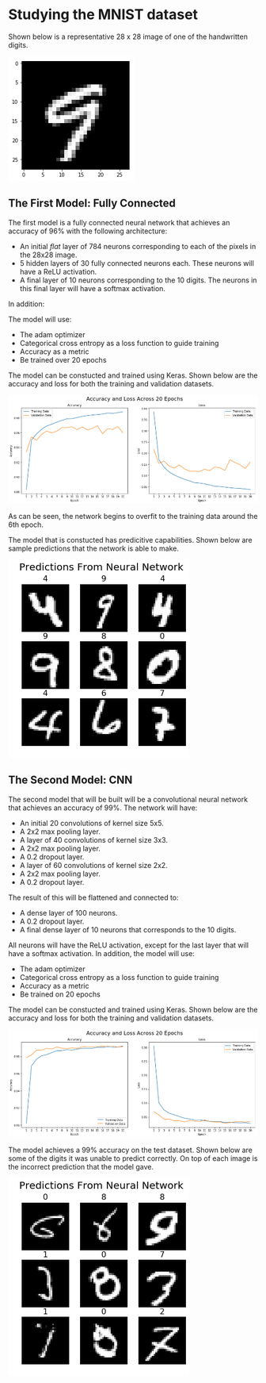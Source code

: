 # Studying the MNIST dataset

Shown below is a representative 28 x 28 image of one of the handwritten digits. 

![](./images/digit.png)

## The First Model: Fully Connected

The first model is a fully connected neural network that achieves an accuracy of 96% with the following architecture:

* An initial *flat* layer of 784 neurons corresponding to each of the pixels in the 28x28 image.
* 5 hidden layers of 30 fully connected neurons each. These neurons will have a ReLU activation.
* A final layer of 10 neurons corresponding to the 10 digits. The neurons in this final layer will have a softmax activation. 

In addition:

The model will use:
* The adam optimizer
* Categorical cross entropy as a loss function to guide training
* Accuracy as a metric
* Be trained over 20 epochs

The model can be constucted and trained using Keras. Shown below are the accuracy and loss for both the training
and validation datasets.

![](./images/fully-connected-accuracy-loss.png)

As can be seen, the network begins to overfit to the training data around the 6th epoch. 

The model that is constucted has predicitive capabilities. Shown below are sample predictions that the network is able to
make. 

![](./images/grid-predictions.png)

## The Second Model: CNN

The second model that will be built will be a convolutional neural network that achieves an accuracy of 99%. The network will have:
* An initial 20 convolutions of kernel size 5x5. 
* A 2x2 max pooling layer.
* A layer of 40 convolutions of kernel size 3x3.
* A 2x2 max pooling layer.
* A 0.2 dropout layer.
* A layer of 60 convolutions of kernel size 2x2.
* A 2x2 max pooling layer.
* A 0.2 dropout layer.

The result of this will be flattened and connected to:

* A dense layer of 100 neurons.
* A 0.2 dropout layer.
* A final dense layer of 10 neurons that corresponds to the 10 digits.

All neurons will have the ReLU activation, except for the last layer that will have a softmax activation. In addition, 
the model will use: 

* The adam optimizer
* Categorical cross entropy as a loss function to guide training
* Accuracy as a metric
* Be trained on 20 epochs

The model can be constucted and trained using Keras. Shown below are the accuracy and loss for both the training
and validation datasets.

![](./images/cnn-accuracy-loss.png)

The model achieves a 99% accuracy on the test dataset. Shown below are some of the digits it was unable to predict correctly. On top of each image is the incorrect prediction that the model gave.

![](./images/bad-predictions.png)
